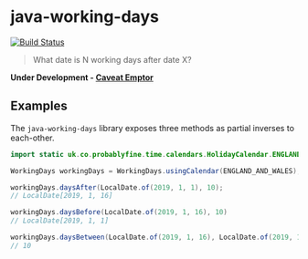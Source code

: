 # java-working-days

[![Build Status](https://travis-ci.org/mrwilson/java-working-days.svg?branch=master)](https://travis-ci.org/mrwilson/java-working-days)

> What date is N working days after date X?

**Under Development - [Caveat Emptor](https://en.wikipedia.org/wiki/Caveat_emptor)**

## Examples

The `java-working-days` library exposes three methods as partial inverses to each-other.

```java
import static uk.co.probablyfine.time.calendars.HolidayCalendar.ENGLAND_AND_WALES;

WorkingDays workingDays = WorkingDays.usingCalendar(ENGLAND_AND_WALES);

workingDays.daysAfter(LocalDate.of(2019, 1, 1), 10);
// LocalDate[2019, 1, 16]

workingDays.daysBefore(LocalDate.of(2019, 1, 16), 10)
// LocalDate[2019, 1, 1]

workingDays.daysBetween(LocalDate.of(2019, 1, 16), LocalDate.of(2019, 1, 1))
// 10
```